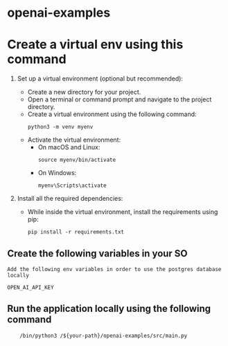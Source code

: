 # openai-examples

# Create a virtual env using this command

1. Set up a virtual environment (optional but recommended):
   - Create a new directory for your project.
   - Open a terminal or command prompt and navigate to the project directory.
   - Create a virtual environment using the following command:
     ```
     python3 -m venv myenv
     ```
   - Activate the virtual environment:
     - On macOS and Linux:
       ```
       source myenv/bin/activate
       ```
     - On Windows:
       ```
       myenv\Scripts\activate
       ```

2. Install all the required dependencies:
   - While inside the virtual environment, install the requirements using pip:
     ```
     pip install -r requirements.txt
     ```
## Create the following variables in your SO

    Add the following env variables in order to use the postgres database locally

    OPEN_AI_API_KEY

## Run the application locally using the following command

```
    /bin/python3 /${your-path}/openai-examples/src/main.py
```